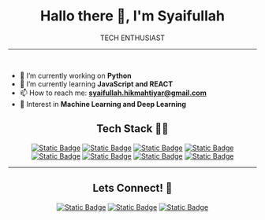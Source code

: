 <h1 align="center">Hallo there 👋, I'm Syaifullah</h1>
<p align="center">TECH ENTHUSIAST</p>
<hr /><br>

- 🔭 I’m currently working on **Python**
- 🌱 I’m currently learning **JavaScript and REACT**
- 📫 How to reach me: **syaifullah.hikmahtiyar@gmail.com**
- 🚩 Interest in **Machine Learning and Deep Learning**

<h2 align="center">Tech Stack 🧑‍💻</h2>
<p align="center">
  <a href="https://www.python.org/"><img alt="Static Badge" src="https://img.shields.io/badge/python-white?style=for-the-badge&logo=python&color=black"></a>
  <a href="https://numpy.org/"><img alt="Static Badge" src="https://img.shields.io/badge/numpy-white?style=for-the-badge&logo=numpy&logoColor=blue&color=black"></a>
  <a href="https://pandas.pydata.org/"><img alt="Static Badge" src="https://img.shields.io/badge/pandas-white?style=for-the-badge&logo=pandas&color=black"></a>
  <a href="https://pytorch.org/"><img alt="Static Badge" src="https://img.shields.io/badge/pytorch-white?style=for-the-badge&logo=pytorch&color=black"></a>
  <a href="https://www.tensorflow.org/"><img alt="Static Badge" src="https://img.shields.io/badge/tensorflow-white?style=for-the-badge&logo=tensorflow&color=black"></a>
  <a href="https://github.com/"><img alt="Static Badge" src="https://img.shields.io/badge/github-white?style=for-the-badge&logo=github&color=black"></a>
  <a href="https://jupyter.org/"><img alt="Static Badge" src="https://img.shields.io/badge/jupyter-white?style=for-the-badge&logo=jupyter&color=black"></a>
  <a href="https://colab.google/"><img alt="Static Badge" src="https://img.shields.io/badge/colab-white?style=for-the-badge&logo=googlecolab&color=black"></a>
</p>
<hr />

<h2 align="center">Lets Connect! 🤝</h2>
<p align="center">
  <a href="https://github.com/AragamiLaw"><img alt="Static Badge" src="https://img.shields.io/badge/Syaifullah_Hikmahtiyar-white?style=social&logo=github&color=orange"></a>
  <a href="mailto:syaifullah.hikmahtiyar@gmail.com"><img alt="Static Badge" src="https://img.shields.io/badge/syaifullah.hikmahtiyra%40gmail.com-white?style=social&logo=gmail&color=orange"></a>
  <a href="https://www.linkedin.com/in/syaifullah-hikmahtiyar/"><img alt="Static Badge" src="https://img.shields.io/badge/Syaifullah_Hikmahtiyar-white?style=social&logo=linkedin&color=orange"></a>
</p>
